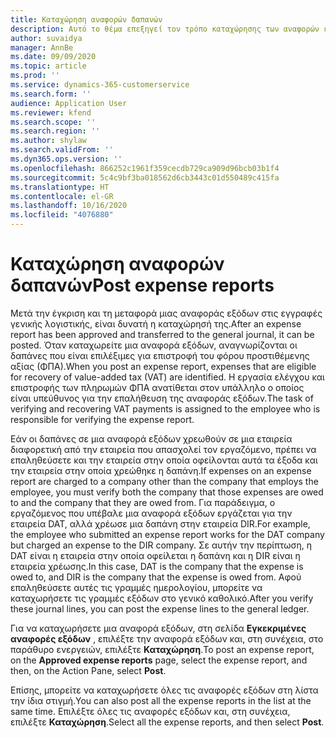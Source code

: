 ```yaml
---
title: Καταχώρηση αναφορών δαπανών
description: Αυτό το θέμα επεξηγεί τον τρόπο καταχώρησης των αναφορών εξόδων.
author: suvaidya
manager: AnnBe
ms.date: 09/09/2020
ms.topic: article
ms.prod: ''
ms.service: dynamics-365-customerservice
ms.search.form: ''
audience: Application User
ms.reviewer: kfend
ms.search.scope: ''
ms.search.region: ''
ms.author: shylaw
ms.search.validFrom: ''
ms.dyn365.ops.version: ''
ms.openlocfilehash: 866252c1961f359cecdb729ca909d96bcb03b1f4
ms.sourcegitcommit: 5c4c9bf3ba018562d6cb3443c01d550489c415fa
ms.translationtype: HT
ms.contentlocale: el-GR
ms.lasthandoff: 10/16/2020
ms.locfileid: "4076880"
---
```

# <a name="post-expense-reports"></a><span data-ttu-id="14610-103">Καταχώρηση αναφορών δαπανών</span><span class="sxs-lookup"><span data-stu-id="14610-103">Post expense reports</span></span>

<span data-ttu-id="14610-104">Μετά την έγκριση και τη μεταφορά μιας αναφοράς εξόδων στις εγγραφές γενικής λογιστικής, είναι δυνατή η καταχώρησή της.</span><span class="sxs-lookup"><span data-stu-id="14610-104">After an expense report has been approved and transferred to the general journal, it can be posted.</span></span> <span data-ttu-id="14610-105">Όταν καταχωρείτε μια αναφορά εξόδων, αναγνωρίζονται οι δαπάνες που είναι επιλέξιμες για επιστροφή του φόρου προστιθέμενης αξίας (ΦΠΑ).</span><span class="sxs-lookup"><span data-stu-id="14610-105">When you post an expense report, expenses that are eligible for recovery of value-added tax (VAT) are identified.</span></span> <span data-ttu-id="14610-106">Η εργασία ελέγχου και επιστροφής των πληρωμών ΦΠΑ ανατίθεται στον υπάλληλο ο οποίος είναι υπεύθυνος για την επαλήθευση της αναφοράς εξόδων.</span><span class="sxs-lookup"><span data-stu-id="14610-106">The task of verifying and recovering VAT payments is assigned to the employee who is responsible for verifying the expense report.</span></span>

<span data-ttu-id="14610-107">Εάν οι δαπάνες σε μια αναφορά εξόδων χρεωθούν σε μια εταιρεία διαφορετική από την εταιρεία που απασχολεί τον εργαζόμενο, πρέπει να επαληθεύσετε και την εταιρεία στην οποία οφείλονται αυτά τα έξοδα και την εταιρεία στην οποία χρεώθηκε η δαπάνη.</span><span class="sxs-lookup"><span data-stu-id="14610-107">If expenses on an expense report are charged to a company other than the company that employs the employee, you must verify both the company that those expenses are owed to and the company that they are owed from.</span></span> <span data-ttu-id="14610-108">Για παράδειγμα, ο εργαζόμενος που υπέβαλε μια αναφορά εξόδων εργάζεται για την εταιρεία DAT, αλλά χρέωσε μια δαπάνη στην εταιρεία DIR.</span><span class="sxs-lookup"><span data-stu-id="14610-108">For example, the employee who submitted an expense report works for the DAT company but charged an expense to the DIR company.</span></span> <span data-ttu-id="14610-109">Σε αυτήν την περίπτωση, η DAT είναι η εταιρεία στην οποία οφείλεται η δαπάνη και η DIR είναι η εταιρεία χρέωσης.</span><span class="sxs-lookup"><span data-stu-id="14610-109">In this case, DAT is the company that the expense is owed to, and DIR is the company that the expense is owed from.</span></span> <span data-ttu-id="14610-110">Αφού επαληθεύσετε αυτές τις γραμμές ημερολογίου, μπορείτε να καταχωρήσετε τις γραμμές εξόδων στο γενικό καθολικό.</span><span class="sxs-lookup"><span data-stu-id="14610-110">After you verify these journal lines, you can post the expense lines to the general ledger.</span></span>

<span data-ttu-id="14610-111">Για να καταχωρήσετε μια αναφορά εξόδων, στη σελίδα **Εγκεκριμένες αναφορές εξόδων** , επιλέξτε την αναφορά εξόδων και, στη συνέχεια, στο παράθυρο ενεργειών, επιλέξτε **Καταχώρηση**.</span><span class="sxs-lookup"><span data-stu-id="14610-111">To post an expense report, on the **Approved expense reports** page, select the expense report, and then, on the Action Pane, select **Post**.</span></span>

<span data-ttu-id="14610-112">Επίσης, μπορείτε να καταχωρήσετε όλες τις αναφορές εξόδων στη λίστα την ίδια στιγμή.</span><span class="sxs-lookup"><span data-stu-id="14610-112">You can also post all the expense reports in the list at the same time.</span></span> <span data-ttu-id="14610-113">Επιλέξτε όλες τις αναφορές εξόδων και, στη συνέχεια, επιλέξτε **Καταχώρηση**.</span><span class="sxs-lookup"><span data-stu-id="14610-113">Select all the expense reports, and then select **Post**.</span></span>
